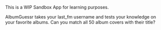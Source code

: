 This is a WIP Sandbox App for learning purposes.

AlbumGuessr takes your last_fm username and tests your knowledge on your favorite albums. 
Can you match all 50 album covers with their title?